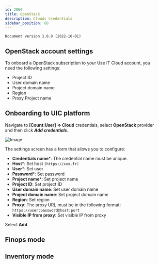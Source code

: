 ```yaml
---
id: 2060
title: OpenStack
description: Clouds Credentials
sidebar_position: 60
---
```


```
Document version 1.0.0 (2022-10-01)
```

## OpenStack account settings
To onboard a OpenStack subscription to your Use IT Cloud account, you need the following settings: 
- Project ID 
- User domain name 
- Project domain name  
- Region
- Proxy Project name

## Onboarding to UIC platform
Navigate to **[Count:User] => Cloud** credentials, select **OpenStack** provider and then click ***Add credentials***.


![Image](/img_UIC_Provider_Cred_Settings/openstackimage010.png#bordered)

The settings screen has a form that allows you to configure:

- **Credentials name***: The credential name must be unique.
- **Host***: Set host ```(https://xxx.fr)```
- **User***: Set user
- **Password***: Set password
- **Project name***: Set project name
- **Project ID**: Set project ID
- **User domain name**: Set user domain name
- **Project domain name**: Set project domain name
- **Region**: Set region
- **Proxy**: The proxy URL must be in the following format: ```https://user:password@host:port```
- **Visible IP from proxy**: Set visible IP from proxy

Select **Add**.


## Finops mode

## Inventory mode

